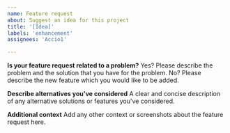 ```yaml
---
name: Feature request
about: Suggest an idea for this project
title: '[Idea]'
labels: 'enhancement'
assignees: 'Accio1'

---
```


**Is your feature request related to a problem?**
Yes? Please describe the problem and the solution that you have for the problem.
No? Please describe the new feature which you would like to be added.

**Describe alternatives you've considered**
A clear and concise description of any alternative solutions or features you've considered.

**Additional context**
Add any other context or screenshots about the feature request here.
